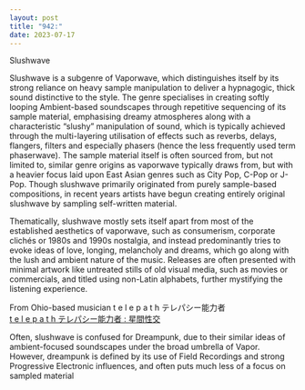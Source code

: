 ```yaml
---
layout: post
title: "942:"
date: 2023-07-17
---
```


Slushwave

Slushwave is a subgenre of Vaporwave, which distinguishes itself by its strong reliance on heavy sample manipulation to deliver a hypnagogic, thick sound distinctive to the style. The genre specialises in creating softly looping Ambient-based soundscapes through repetitive sequencing of its sample material, emphasising dreamy atmospheres along with a characteristic “slushy” manipulation of sound, which is typically achieved through the multi-layering utilisation of effects such as reverbs, delays, flangers, filters and especially phasers (hence the less frequently used term phaserwave). The sample material itself is often sourced from, but not limited to, similar genre origins as vaporwave typically draws from, but with a heavier focus laid upon East Asian genres such as City Pop, C-Pop or J-Pop. Though slushwave primarily originated from purely sample-based compositions, in recent years artists have begun creating entirely original slushwave by sampling self-written material.

Thematically, slushwave mostly sets itself apart from most of the established aesthetics of vaporwave, such as consumerism, corporate clichés or 1980s and 1990s nostalgia, and instead predominantly tries to evoke ideas of love, longing, melancholy and dreams, which go along with the lush and ambient nature of the music. Releases are often presented with minimal artwork like untreated stills of old visual media, such as movies or commercials, and titled using non-Latin alphabets, further mystifying the listening experience.

From Ohio-based musician t e l e p a t h テレパシー能力者  
[t e l e p a t h テレパシー能力者 : 星間性交](https://youtu.be/6KU8Iv2QV6k?t=285)

Often, slushwave is confused for Dreampunk, due to their similar ideas of ambient-focused soundscapes under the broad umbrella of Vapor. However, dreampunk is defined by its use of Field Recordings and strong Progressive Electronic influences, and often puts much less of a focus on sampled material
